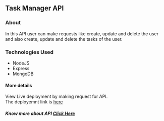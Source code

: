 ## Task Manager API

### About
In this API user can make requests like create, update and delete the user and also create, update and delete the tasks of the user.

### Technologies Used
- NodeJS
- Express
- MongoDB

#### More details
View Live deployment by making request for API.
<br>
The deployemnt link is [here](https://task-manager-api-77.herokuapp.com/)

##### Know more about API [Click Here](/docs.md)
